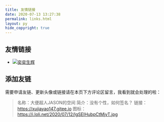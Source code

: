 ```yaml
---
title: 友情链接
date: 2020-07-13 13:27:38
permalink: links.html
layout: py
hide_copyright: true
---
```


## 友情链接

- [![奕奕生辉](https://file.yeyi.site/Yeyi.site/icon/Tsurumi.jpg)](https://www.yeyi.site/ "奕奕生辉")

## 添加友链

需要申请友链、更新头像或链接请在本页下方评论区留言，我看到就会处理的啦：

> 名称：大便超人JASON的空间
简介：没有个性，如何签名？
链接：https://xujiayao147.gitee.io
图标：https://i.loli.net/2020/07/12/lgSEIHubpCtMjvT.jpg